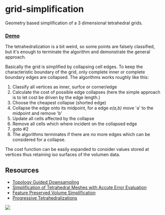 # grid-simplification
Geometry based simplification of a 3 dimensional tetrahedral grids.

### [Demo](https://scarysize.github.io/grid-simplification/build/)

The tetrahedralization is a bit weird, so some points are falsely classified, but it's enough to terminate the algorithm and demonstrate the general approach.

Basically the grid is simplified by collapsing cell edges. To keep the characteristic boundary of the grid, only complete inner or complete boundary edges are collapsed. The algorithms works roughly like this:

1. Classify all vertices as inner, surfce or corner/edge
2. Calculate the cost of possible edge collapses (here the simple approach is to let cost be driven by the edge length.)
3. Choose the cheapest collapse (shorted edge)
4. Collapse the edge onto its midpoint, for a edge *e(a,b)* move 'a' to the midpoint and remove 'b'
5. Update all cells affected by the collapse
6. Remove all cells which where incident on the collapsed edge
7. goto #2
8. The algorithms terminates if there are no more edges which can be considered for a collapse.

The cost function can be easily expanded to consider values stored at vertices thus retaining iso surfaces of the volumen data.


## Resources
- [Topology Guided Downsampling](https://pdfs.semanticscholar.org/4a22/edcc8eb39fae5975660fe05a3f016fc6b230.pdf)
- [Simplification of Tetrahedral Meshes with Accute Error Evaluation](http://www.pascucci.org/VIS03-tutorial/pdf/Simplification_tetrahedral_meshes.pdf)
- [Feature Preserved Volume Simplification](https://pdfs.semanticscholar.org/488f/403541b308e726de2afd3b6d950f3c63d850.pdf)
- [Progressive Tetrahedralizations](https://graphics.ethz.ch/Downloads/Publications/Papers/1998/p_Sta98.pdf)

![](http://i.imgur.com/MttMDmj.png?1)
